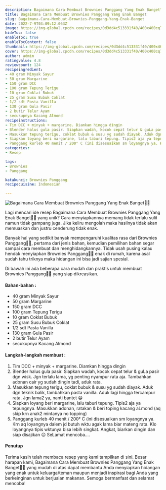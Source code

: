 ```yaml
---
description: Bagaimana Cara Membuat Brownies Panggang Yang Enak Banget"
title: Bagaimana Cara Membuat Brownies Panggang Yang Enak Banget
slug: Bagaimana-Cara-Membuat-Brownies-Panggang-Yang-Enak-Banget
date: 2022-7-9T03:09:12.063Z
image: https://img-global.cpcdn.com/recipes/0d3dd4c513331f40/400x400cq70/photo.jpg
hideToc: false
enableToc: true
enableTocContent: false
thumbnail: https://img-global.cpcdn.com/recipes/0d3dd4c513331f40/400x400cq70/photo.jpg
cover: https://img-global.cpcdn.com/recipes/0d3dd4c513331f40/400x400cq70/photo.jpg
author: admin
ratingvalue: 4.8
reviewcount: 124
recipeingredient:
- 40 gram Minyak Sayur
- 50 gram Margarine
- 150 gram DCC
- 100 gram Tepung Terigu
- 10 gram Coklat Bubuk
- 25 gram Susu Bubuk Coklat
- 1/2 sdt Pasta Vanilla
- 130 gram Gula Pasir
- 2 butir Telur Ayam
- secukupnya Kacang Almond
recipeinstructions:
- Tim DCC + minyak + margarine. Diamkan hingga dingin
- Blender halus gula pasir. Siapkan wadah, kocok cepat telur & guLa pasir dgn wisk. Jgn terlalu lama, yg penting nyampur rata aja. Tambahkan adonan cair yg sudah dingin tadi, aduk rata.
- Masukkan tepung terigu, coklat bubuk & susu yg sudah diayak. Aduk dgn teknik balik, tambahkan pasta vanilla. Aduk lagi hingga tercampur rata. Jgn lama2 ya, nanti bantet 😁
- Siapkan loyang beri margarine, lalu taburi tepung. Tipis2 aja ya tepungnya. Masukkan adonan, ratakan & beri toping kacang aLmond (aq skip krn anak2 mintanya no topping)
- Panggang kurleb 40 menit / 200° C (ini disesuaikan sm loyangnya ya. Krn aq loyangnya dalem jd butuh wktu agak lama biar mateng rata. Klo loyangnya tipis wktunya bisa lebih singkat. Angkat, biarkan dingin dan siap disajikan 😉 SeLamat mencoba....
categories:
- Resep

tags:
- Brownies
- Panggang

katakunci: Brownies Panggang
recipecuisine: Indonesian

---
```


![Bagaimana Cara Membuat Brownies Panggang Yang Enak Banget👩‍🍳](https://img-global.cpcdn.com/recipes/0d3dd4c513331f40/400x400cq70/photo.jpg)

Lagi mencari ide resep Bagaimana Cara Membuat Brownies Panggang Yang Enak Banget👩‍🍳 yang unik? Cara menyiapkannya memang tidak terlalu sulit namun tidak gampang juga. Jika keliru mengolah maka hasilnya tidak akan memuaskan dan justru cenderung tidak enak.

Banyak hal yang sedikit banyak mempengaruhi kualitas rasa dari Brownies Panggang👩‍🍳, pertama dari jenis bahan, kemudian pemilihan bahan segar sampai cara membuat dan menghidangkannya. Tidak usah pusing kalau hendak menyiapkan Brownies Panggang👩‍🍳 enak di rumah, karena asal sudah tahu triknya maka hidangan ini bisa jadi sajian spesial.

Di bawah ini ada beberapa cara mudah dan praktis untuk membuat Brownies Panggang👩‍🍳 yang siap dikreasikan.

<!--inarticleads1-->

#### Bahan-bahan :

- 40 gram Minyak Sayur
- 50 gram Margarine
- 150 gram DCC
- 100 gram Tepung Terigu
- 10 gram Coklat Bubuk
- 25 gram Susu Bubuk Coklat
- 1/2 sdt Pasta Vanilla
- 130 gram Gula Pasir
- 2 butir Telur Ayam
- secukupnya Kacang Almond

<!--inarticleads2-->

#### Langkah-langkah membuat :

1. Tim DCC + minyak + margarine. Diamkan hingga dingin
1. Blender halus gula pasir. Siapkan wadah, kocok cepat telur & guLa pasir dgn wisk. Jgn terlalu lama, yg penting nyampur rata aja. Tambahkan adonan cair yg sudah dingin tadi, aduk rata.
1. Masukkan tepung terigu, coklat bubuk & susu yg sudah diayak. Aduk dgn teknik balik, tambahkan pasta vanilla. Aduk lagi hingga tercampur rata. Jgn lama2 ya, nanti bantet 😁
1. Siapkan loyang beri margarine, lalu taburi tepung. Tipis2 aja ya tepungnya. Masukkan adonan, ratakan & beri toping kacang aLmond (aq skip krn anak2 mintanya no topping)
1. Panggang kurleb 40 menit / 200° C (ini disesuaikan sm loyangnya ya. Krn aq loyangnya dalem jd butuh wktu agak lama biar mateng rata. Klo loyangnya tipis wktunya bisa lebih singkat. Angkat, biarkan dingin dan siap disajikan 😉 SeLamat mencoba....

#### Penutup

Terima kasih telah membaca resep yang kami tampilkan di sini. Besar harapan kami, Bagaimana Cara Membuat Brownies Panggang Yang Enak Banget👩‍🍳 yang mudah di atas dapat membantu Anda menyiapkan hidangan yang enak untuk keluarga/teman maupun menjadi inspirasi bagi Anda yang berkeinginan untuk berjualan makanan. Semoga bermanfaat dan selamat mencoba!